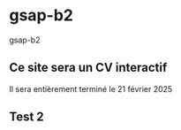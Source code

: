 # gsap-b2
gsap-b2

## Ce site sera un CV interactif
Il sera entièrement terminé le 21 février 2025

## Test 2
